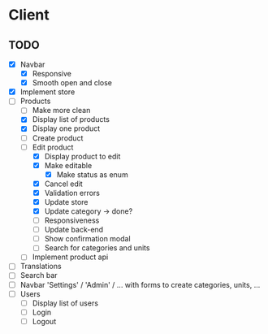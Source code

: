 # Client

## TODO

- [x] Navbar
  - [x] Responsive
  - [x] Smooth open and close
- [x] Implement store
- [ ] Products
  - [ ] Make more clean
  - [x] Display list of products
  - [x] Display one product
  - [ ] Create product
  - [ ] Edit product
    - [x] Display product to edit
    - [x] Make editable
      - [x] Make status as enum
    - [x] Cancel edit
    - [x] Validation errors
    - [x] Update store
    - [x] Update category -> done?
    - [ ] Responsiveness
    - [ ] Update back-end
    - [ ] Show confirmation modal
    - [ ] Search for categories and units
  - [ ] Implement product api
- [ ] Translations
- [ ] Search bar
- [ ] Navbar 'Settings' / 'Admin' / ... with forms to create categories, units, ...
- [ ] Users
  - [ ] Display list of users
  - [ ] Login
  - [ ] Logout
